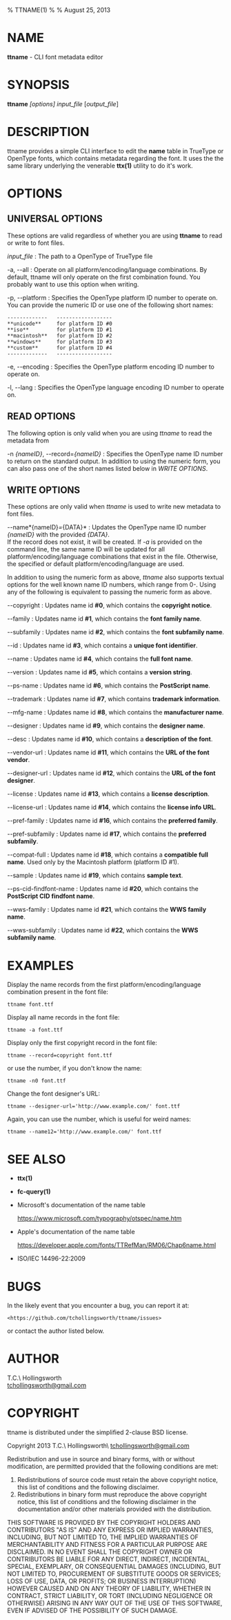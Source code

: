 % TTNAME(1)
% 
% August 25, 2013

# NAME

**ttname** - CLI font metadata editor

# SYNOPSIS

**ttname** *[options]* *input_file* [*output_file*]

# DESCRIPTION

ttname provides a simple CLI interface to edit the **name** table in TrueType or
OpenType fonts, which contains metadata regarding the font.  It uses the the
same library underlying the venerable **ttx(1)** utility to do it's work.

# OPTIONS

## UNIVERSAL OPTIONS

These options are valid regardless of whether you are using **ttname** to read 
or  write to font files.

*input_file*
:   The path to a OpenType of TrueType file

-a, \--all
:   Operate on all platform/encoding/language combinations.  By default, ttname
    will only operate on the first combination found.  You probably want to use
    this option when writing.
    
-p, \--platform
:   Specifies the OpenType platform ID number to operate on.  You can provide
    the numeric ID or use one of the following short names:
    
    -------------   ------------------
    **unicode**     for platform ID #0
    **iso**         for platform ID #1
    **macintosh**   for platform ID #2
    **windows**     for platform ID #3
    **custom**      for platform ID #4
    -------------   ------------------
    
-e, \--encoding
:   Specifies the OpenType platform encoding ID number to operate on.

-l, \--lang
:   Specifies the OpenType language encoding ID number to operate on.

## READ OPTIONS

The following option is only valid when you are using *ttname* to read the
metadata from 

-n *{nameID}*, \--record=*{nameID}*
:   Specifies the OpenType name ID number to return on the standard output.  In
    addition to using the numeric form, you can also pass one of the short names
    listed below in *WRITE OPTIONS*.
    
## WRITE OPTIONS

These options are only valid when *ttname* is used to write new metadata to
font files.

\--name*{nameID}*=*{DATA}\*
:   Updates the OpenType name ID number *{nameID}* with the provided *{DATA}*.  
    If the record does not exist, it will be created.  If *-a* is provided on
    the command line, the same name ID will be updated for all 
    platform/encoding/language combinations that exist in the file.  Otherwise,
    the specified or default platform/encoding/language are used.
    
In addition to using the numeric form as above, *ttname* also supports textual
options for the well known name ID numbers, which range from 0-.  Using any of the following is
equivalent to passing the numeric form as above.

\--copyright
:   Updates name id **#0**, which contains the **copyright notice**.

\--family
:   Updates name id **#1**, which contains the **font family name**.

\--subfamily
:   Updates name id **#2**, which contains the **font subfamily name**.

\--id
:   Updates name id **#3**, which contains a **unique font identifier**.

\--name
:   Updates name id **#4**, which contains the **full font name**.

\--version
:   Updates name id **#5**, which contains a **version string**.

\--ps-name
:   Updates name id **#6**, which contains the **PostScript name**.

\--trademark
:   Updates name id **#7**, which contains **trademark information**.

\--mfg-name
:   Updates name id **#8**, which contains the **manufacturer name**.

\--designer
:   Updates name id **#9**, which contains the **designer name**.

\--desc
:   Updates name id **#10**, which contains a **description of the font**.

\--vendor-url
:   Updates name id **#11**, which contains the **URL of the font vendor**.

\--designer-url
:   Updates name id **#12**, which contains the **URL of the font designer**.

\--license
:   Updates name id **#13**, which contains a **license description**.

\--license-url
:   Updates name id **#14**, which contains the **license info URL**.

\--pref-family
:   Updates name id **#16**, which contains the **preferred family**.

\--pref-subfamily
:   Updates name id **#17**, which contains the **preferred subfamily**.

\--compat-full
:   Updates name id **#18**, which contains a **compatible full name**.  Used only
    by the Macintosh platform (platform ID #1).

\--sample
:   Updates name id **#19**, which contains **sample text**.

\--ps-cid-findfont-name
:   Updates name id **#20**, which contains the **PostScript CID findfont name**.

\--wws-family
:   Updates name id **#21**, which contains the **WWS family name**.

\--wws-subfamily
:   Updates name id **#22**, which contains the **WWS subfamily name**.

# EXAMPLES

Display the name records from the first platform/encoding/language combination
present in the font file:

    ttname font.ttf

Display all name records in the font file:

    ttname -a font.ttf

Display only the first copyright record in the font file:

    ttname --record=copyright font.ttf
    
or use the number, if you don't know the name:

    ttname -n0 font.ttf
    
Change the font designer's URL:

    ttname --designer-url='http://www.example.com/' font.ttf
    
Again, you can use the number, which is useful for weird names:

    ttname --name12='http://www.example.com/' font.ttf
    
# SEE ALSO

* **ttx(1)**
* **fc-query(1)**
* Microsoft's documentation of the name table

    <https://www.microsoft.com/typography/otspec/name.htm>

* Apple's documentation of the name table

    <https://developer.apple.com/fonts/TTRefMan/RM06/Chap6name.html>
    
* ISO/IEC 14496-22:2009
    
# BUGS

In the likely event that you encounter a bug, you can report it at:

    <https://github.com/tchollingsworth/ttname/issues>
    
or contact the author listed below.
    
# AUTHOR

T.C.\ Hollingsworth\
<tchollingsworth@gmail.com>

# COPYRIGHT

ttname is distributed under the simplified 2-clause BSD license.

Copyright 2013 T.C.\ Hollingsworth\  <tchollingsworth@gmail.com>

Redistribution and use in source and binary forms, with or without
modification, are permitted provided that the following conditions are met: 

1. Redistributions of source code must retain the above copyright notice, this
   list of conditions and the following disclaimer. 
2. Redistributions in binary form must reproduce the above copyright notice,
   this list of conditions and the following disclaimer in the documentation
   and/or other materials provided with the distribution. 

THIS SOFTWARE IS PROVIDED BY THE COPYRIGHT HOLDERS AND CONTRIBUTORS "AS IS" AND
ANY EXPRESS OR IMPLIED WARRANTIES, INCLUDING, BUT NOT LIMITED TO, THE IMPLIED
WARRANTIES OF MERCHANTABILITY AND FITNESS FOR A PARTICULAR PURPOSE ARE
DISCLAIMED. IN NO EVENT SHALL THE COPYRIGHT OWNER OR CONTRIBUTORS BE LIABLE FOR
ANY DIRECT, INDIRECT, INCIDENTAL, SPECIAL, EXEMPLARY, OR CONSEQUENTIAL DAMAGES
(INCLUDING, BUT NOT LIMITED TO, PROCUREMENT OF SUBSTITUTE GOODS OR SERVICES;
LOSS OF USE, DATA, OR PROFITS; OR BUSINESS INTERRUPTION) HOWEVER CAUSED AND
ON ANY THEORY OF LIABILITY, WHETHER IN CONTRACT, STRICT LIABILITY, OR TORT
(INCLUDING NEGLIGENCE OR OTHERWISE) ARISING IN ANY WAY OUT OF THE USE OF THIS
SOFTWARE, EVEN IF ADVISED OF THE POSSIBILITY OF SUCH DAMAGE.
